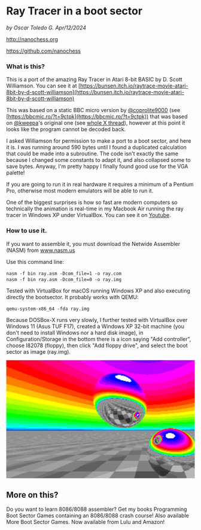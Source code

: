 # Ray Tracer in a boot sector

*by Oscar Toledo G. Apr/12/2024*

http://nanochess.org

https://github.com/nanochess

### What is this?

This is a port of the amazing Ray Tracer in Atari 8-bit BASIC by D. Scott Williamson. You can see it at [https://bunsen.itch.io/raytrace-movie-atari-8bit-by-d-scott-williamson](https://bunsen.itch.io/raytrace-movie-atari-8bit-by-d-scott-williamson)

This was based on a static BBC micro version by [@coprolite9000](https://mastodon.social/@coprolite9000@mastodon.me.uk) (see [https://bbcmic.ro/?t=9ctpk](https://bbcmic.ro/?t=9ctpk)) that was based on [@kweepa](https://twitter.com/Kweepa)'s original one (see [whole X thread](https://x.com/bbcmicrobot/status/1322988586828849152)), however at this point it looks like the program cannot be decoded back.

I asked Williamson for permission to make a port to a boot sector, and here it is. I was running around 590 bytes until I found a duplicated calculation that could be made into a subroutine. The code isn't exactly the same because I changed some constants to adapt it, and also collapsed some to save bytes. Anyway, I'm pretty happy I finally found good use for the VGA palette!

If you are going to run it in real hardware it requires a minimum of a Pentium Pro, otherwise most modern emulators will be able to run it.

One of the biggest surprises is how so fast are modern computers so technically the animation is real-time in my Macbook Air running the ray tracer in Windows XP under VirtualBox. You can see it on [Youtube](https://www.youtube.com/watch?v=AZdzECF2Huw).

### How to use it.

If you want to assemble it, you must download the Netwide Assembler (NASM) from www.nasm.us

Use this command line:

    nasm -f bin ray.asm -Dcom_file=1 -o ray.com
    nasm -f bin ray.asm -Dcom_file=0 -o ray.img

Tested with VirtualBox for macOS running Windows XP and also executing directly the bootsector. It probably works with QEMU:

    qemu-system-x86_64 -fda ray.img

Because DOSBox-X runs very slowly, I further tested with VirtualBox over Windows 11 (Asus TUF F17), created a Windows XP 32-bit machine (you don't need to install Windows nor a hard disk image), in Configuration/Storage in the bottom there is a icon saying "Add controller", choose I82078 (floppy), then click "Add floppy drive", and select the boot sector as image (ray.img).

![Ray tracer in a boot sector](RayTracer.png)

## More on this?

Do you want to learn 8086/8088 assembler? Get my books Programming Boot Sector Games containing an 8086/8088 crash course! Also available More Boot Sector Games. Now available from Lulu and Amazon!
